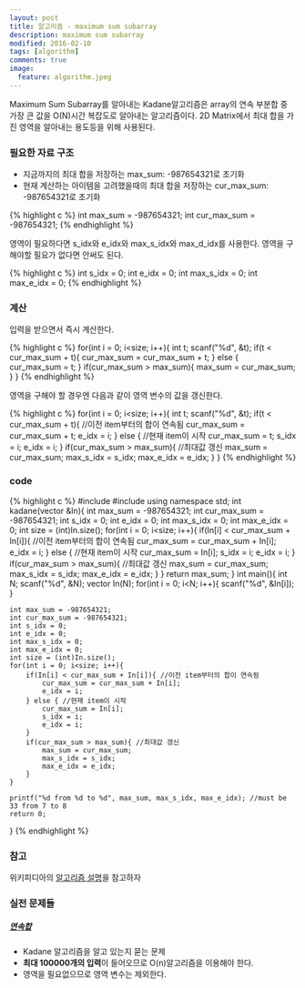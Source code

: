 ```yaml
---
layout: post
title: 알고리즘 - maximum sum subarray
description: maximum sum subarray
modified: 2016-02-10
tags: [algorithm]
comments: true
image:
  feature: algorithm.jpeg
---
```

Maximum Sum Subarray를 알아내는 Kadane알고리즘은 array의 연속 부분합 중 가장 큰 값을 O(N)시간 복잡도로 알아내는 알고리즘이다. 2D Matrix에서 최대 합을 가진 영역을 알아내는 용도등을 위해 사용된다. 

### 필요한 자료 구조

- 지금까지의 최대 합을 저장하는 max_sum: -987654321로 초기화 
- 현재 계산하는 아이템을 고려했을때의 최대 합을 저장하는 cur_max_sum: -987654321로 초기화

{% highlight c %}
    int max_sum = -987654321;
    int cur_max_sum = -987654321;
{% endhighlight %}

영역이 필요하다면 s_idx와 e_idx와 max_s_idx와 max_d_idx를 사용한다. 영역을 구해야할 필요가 없다면 안써도 된다. 

{% highlight c %}
    int s_idx = 0;
    int e_idx = 0;
    int max_s_idx = 0;
    int max_e_idx = 0;
{% endhighlight %}

### 계산 

입력을 받으면서 즉시 계산한다. 

{% highlight c %}
    for(int i = 0; i<size; i++){
        int t;
        scanf("%d", &t);
        if(t < cur_max_sum + t){ 
            cur_max_sum = cur_max_sum + t;
        } else {                
            cur_max_sum = t;
        }
        if(cur_max_sum > max_sum){ 
            max_sum = cur_max_sum;
        }
    }
{% endhighlight %}

영역을 구해야 할 경우엔 다음과 같이 영역 변수의 값을 갱신한다.  

{% highlight c %}
    for(int i = 0; i<size; i++){
        int t;
        scanf("%d", &t);
        if(t < cur_max_sum + t){ //이전 item부터의 합이 연속됨
            cur_max_sum = cur_max_sum + t;
            e_idx = i;
        } else {                //현재 item이 시작
            cur_max_sum = t;
            s_idx = i;
            e_idx = i;
        }
        if(cur_max_sum > max_sum){ //최대값 갱신
            max_sum = cur_max_sum;
            max_s_idx = s_idx;
            max_e_idx = e_idx;
        }
    }
{% endhighlight %}

### code

{% highlight c %}
#include <iostream>
#include <vector>
using namespace std;
int kadane(vector<int> &In){
    int max_sum = -987654321;
    int cur_max_sum = -987654321;
    int s_idx = 0;
    int e_idx = 0;
    int max_s_idx = 0;
    int max_e_idx = 0;
    int size = (int)In.size();
    for(int i = 0; i<size; i++){
        if(In[i] < cur_max_sum + In[i]){ //이전 item부터의 합이 연속됨
            cur_max_sum = cur_max_sum + In[i];
            e_idx = i;
        } else { //현재 item이 시작
            cur_max_sum = In[i];
            s_idx = i;
            e_idx = i;
        }
        if(cur_max_sum > max_sum){ //최대값 갱신
            max_sum = cur_max_sum;
            max_s_idx = s_idx;
            max_e_idx = e_idx;
        }
    }
    return max_sum;
}
int main(){
    int N;
    scanf("%d", &N);
    vector<int> In(N);
    for(int i = 0; i<N; i++){
        scanf("%d", &In[i]);
    }
    
    int max_sum = -987654321;
    int cur_max_sum = -987654321;
    int s_idx = 0;
    int e_idx = 0;
    int max_s_idx = 0;
    int max_e_idx = 0;
    int size = (int)In.size();
    for(int i = 0; i<size; i++){
        if(In[i] < cur_max_sum + In[i]){ //이전 item부터의 합이 연속됨
            cur_max_sum = cur_max_sum + In[i];
            e_idx = i;
        } else { //현재 item이 시작
            cur_max_sum = In[i];
            s_idx = i;
            e_idx = i;
        }
        if(cur_max_sum > max_sum){ //최대값 갱신
            max_sum = cur_max_sum;
            max_s_idx = s_idx;
            max_e_idx = e_idx;
        }
    }
    
    printf("%d from %d to %d", max_sum, max_s_idx, max_e_idx); //must be 33 from 7 to 8
    return 0;
}
{% endhighlight %}

### 참고

위키피디아의 [알고리즘 설명](https://en.wikipedia.org/wiki/Maximum_subarray_problem)을 참고하자

### 실전 문제들 

##### [연속합](https://www.acmicpc.net/problem/1912)

- Kadane 알고리즘을 알고 있는지 묻는 문제
- **최대 100000개의 입력**이 들어오므로 O(n)알고리즘을 이용해야 한다.  
- 영역을 필요없으므로 영역 변수는 제외한다. 
